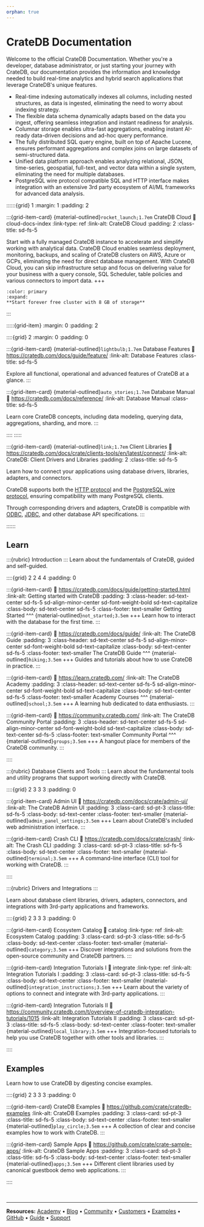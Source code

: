 ```yaml
---
orphan: true
---
```



<style>
/* Cards with links */
.sd-hide-link-text {
  height: 0;
}
</style>

# CrateDB Documentation

Welcome to the official CrateDB Documentation. Whether you're a developer, database administrator, or just starting your journey with CrateDB, our documentation provides the information and knowledge needed to build real-time analytics and hybrid search applications that leverage CrateDB's unique features. 

* Real-time indexing automatically indexes all columns, including nested structures, as data is ingested, eliminating the need to worry about indexing strategy.
* The flexible data schema dynamically adapts based on the data you ingest, offering seamless integration and instant readiness for analysis.
* Columnar storage enables ultra-fast aggregations, enabling instant AI-ready data-driven decisions and ad-hoc query performance.
* The fully distributed SQL query engine, built on top of Apache Lucene, ensures performant aggregations and complex joins on large datasets of semi-structured data.
* Unified data platform approach enables analyzing relational, JSON, time-series, geospatial, full-text, and vector data within a single system, eliminating the need for multiple databases.
* PostgreSQL wire protocol compatible SQL and HTTP interface makes integration with an extensive 3rd party ecosystem of AI/ML frameworks for advanced data analysis.

::::::{grid} 1
:margin: 1
:padding: 2

:::{grid-item-card} {material-outlined}`rocket_launch;1.7em` CrateDB Cloud
:link: cloud-docs-index
:link-type: ref
:link-alt: CrateDB Cloud
:padding: 2
:class-title: sd-fs-5

Start with a fully managed CrateDB instance to accelerate and simplify working with analytical data. CrateDB Cloud enables seamless deployment, monitoring, backups, and scaling of CrateDB clusters on AWS, Azure or GCPs, eliminating the need for direct database management. With CrateDB Cloud, you can skip infrastructure setup and focus on delivering value for your business with a query console, SQL Scheduler, table policies and various connectors to import data.
+++
```{button-link} https://cratedb.com/docs/cloud/tutorials/quick-start.html
:color: primary
:expand:
**Start forever free cluster with 8 GB of storage**
```
:::

:::::{grid-item}
:margin: 0
:padding: 2

::::{grid} 2
:margin: 0
:padding: 0

:::{grid-item-card} {material-outlined}`lightbulb;1.7em` Database Features
:link: https://cratedb.com/docs/guide/feature/
:link-alt: Database Features
:class-title: sd-fs-5

Explore all functional, operational and advanced features of CrateDB at a glance.
:::

:::{grid-item-card} {material-outlined}`auto_stories;1.7em` Database Manual
:link: https://cratedb.com/docs/reference/
:link-alt: Database Manual
:class-title: sd-fs-5

Learn core CrateDB concepts, including data modeling, querying data, aggregations, sharding, and more.
:::

::::
:::::

:::{grid-item-card} {material-outlined}`link;1.7em` Client Libraries
:link: https://cratedb.com/docs/crate/clients-tools/en/latest/connect/
:link-alt: CrateDB: Client Drivers and Libraries
:padding: 2
:class-title: sd-fs-5

Learn how to connect your applications using database drivers, libraries,
adapters, and connectors.

CrateDB supports both the [HTTP protocol] and the [PostgreSQL wire protocol],
ensuring compatibility with many PostgreSQL clients.

Through corresponding drivers and adapters, CrateDB is compatible with [ODBC],
[JDBC], and other database API specifications.
:::

::::::


## Learn


:::{rubric} Introduction
:::
Learn about the fundamentals of CrateDB, guided and self-guided.

::::{grid} 2 2 4 4
:padding: 0

:::{grid-item-card}
:link: https://cratedb.com/docs/guide/getting-started.html
:link-alt: Getting started with CrateDB
:padding: 3
:class-header: sd-text-center sd-fs-5 sd-align-minor-center sd-font-weight-bold sd-text-capitalize
:class-body: sd-text-center sd-fs-5
:class-footer: text-smaller
Getting Started
^^^
{material-outlined}`not_started;3.5em`
+++
Learn how to interact with the database for the first time.
:::

:::{grid-item-card}
:link: https://cratedb.com/docs/guide/
:link-alt: The CrateDB Guide
:padding: 3
:class-header: sd-text-center sd-fs-5 sd-align-minor-center sd-font-weight-bold sd-text-capitalize
:class-body: sd-text-center sd-fs-5
:class-footer: text-smaller
The CrateDB Guide
^^^
{material-outlined}`hiking;3.5em`
+++
Guides and tutorials about how to use CrateDB in practice.
:::

:::{grid-item-card}
:link: https://learn.cratedb.com/
:link-alt: The CrateDB Academy
:padding: 3
:class-header: sd-text-center sd-fs-5 sd-align-minor-center sd-font-weight-bold sd-text-capitalize
:class-body: sd-text-center sd-fs-5
:class-footer: text-smaller
Academy Courses
^^^
{material-outlined}`school;3.5em`
+++
A learning hub dedicated to data enthusiasts.
:::

:::{grid-item-card}
:link: https://community.cratedb.com/
:link-alt: The CrateDB Community Portal
:padding: 3
:class-header: sd-text-center sd-fs-5 sd-align-minor-center sd-font-weight-bold sd-text-capitalize
:class-body: sd-text-center sd-fs-5
:class-footer: text-smaller
Community Portal
^^^
{material-outlined}`groups;3.5em`
+++
A hangout place for members of the CrateDB community.
:::

::::


:::{rubric} Database Clients and Tools
:::
Learn about the fundamental tools and utility programs that support working directly with CrateDB.

::::{grid} 2 3 3 3
:padding: 0

:::{grid-item-card} Admin UI
:link: https://cratedb.com/docs/crate/admin-ui/
:link-alt: The CrateDB Admin UI
:padding: 3
:class-card: sd-pt-3
:class-title: sd-fs-5
:class-body: sd-text-center
:class-footer: text-smaller
{material-outlined}`admin_panel_settings;3.5em`
+++
Learn about CrateDB's included web administration interface.
:::

:::{grid-item-card} Crash CLI
:link: https://cratedb.com/docs/crate/crash/
:link-alt: The Crash CLI
:padding: 3
:class-card: sd-pt-3
:class-title: sd-fs-5
:class-body: sd-text-center
:class-footer: text-smaller
{material-outlined}`terminal;3.5em`
+++
A command-line interface (CLI) tool for working with CrateDB.
:::

::::


:::{rubric} Drivers and Integrations
:::

Learn about database client libraries, drivers, adapters, connectors,
and integrations with 3rd-party applications and frameworks.

::::{grid} 2 3 3 3
:padding: 0

:::{grid-item-card} Ecosystem Catalog
:link: catalog
:link-type: ref
:link-alt: Ecosystem Catalog
:padding: 3
:class-card: sd-pt-3
:class-title: sd-fs-5
:class-body: sd-text-center
:class-footer: text-smaller
{material-outlined}`category;3.5em`
+++
Discover integrations and solutions from the open-source community and CrateDB partners.
:::


:::{grid-item-card} Integration Tutorials I
:link: integrate
:link-type: ref
:link-alt: Integration Tutorials I
:padding: 3
:class-card: sd-pt-3
:class-title: sd-fs-5
:class-body: sd-text-center
:class-footer: text-smaller
{material-outlined}`integration_instructions;3.5em`
+++
Learn about the variety of options to connect and integrate with 3rd-party applications.
:::


:::{grid-item-card} Integration Tutorials II
:link: https://community.cratedb.com/t/overview-of-cratedb-integration-tutorials/1015
:link-alt: Integration Tutorials II
:padding: 3
:class-card: sd-pt-3
:class-title: sd-fs-5
:class-body: sd-text-center
:class-footer: text-smaller
{material-outlined}`local_library;3.5em`
+++
Integration-focused tutorials to help you use CrateDB together with other tools and libraries.
:::


::::


## Examples

Learn how to use CrateDB by digesting concise examples.

::::{grid} 2 3 3 3
:padding: 0

:::{grid-item-card} CrateDB Examples 
:link: https://github.com/crate/cratedb-examples
:link-alt: CrateDB Examples
:padding: 3
:class-card: sd-pt-3
:class-title: sd-fs-5
:class-body: sd-text-center
:class-footer: text-smaller
{material-outlined}`play_circle;3.5em`
+++
A collection of clear and concise examples how to work with CrateDB.
:::

:::{grid-item-card} Sample Apps 
:link: https://github.com/crate/crate-sample-apps/
:link-alt: CrateDB Sample Apps
:padding: 3
:class-card: sd-pt-3
:class-title: sd-fs-5
:class-body: sd-text-center
:class-footer: text-smaller
{material-outlined}`apps;3.5em`
+++
Different client libraries used by canonical guestbook demo web applications. 
:::

::::


<br>

----

**Resources:**
[Academy] • [Blog] • [Community] • [Customers] • [Examples] • 
[GitHub] • [Guide] • [Support]


[Academy]: https://learn.cratedb.com/
[Blog]: https://cratedb.com/blog
[Community]: https://community.cratedb.com/
[Customers]: https://cratedb.com/customers
[Examples]: https://github.com/crate/cratedb-examples
[GitHub]: https://github.com/crate
[Guide]: https://cratedb.com/docs/guide/
[HTTP protocol]: https://en.wikipedia.org/wiki/HTTP
[Integrations]: #integrate
[JDBC]: https://en.wikipedia.org/wiki/Java_Database_Connectivity 
[ODBC]: https://en.wikipedia.org/wiki/Open_Database_Connectivity
[PostgreSQL wire protocol]: https://www.postgresql.org/docs/current/protocol.html
[Support]: https://cratedb.com/support/
